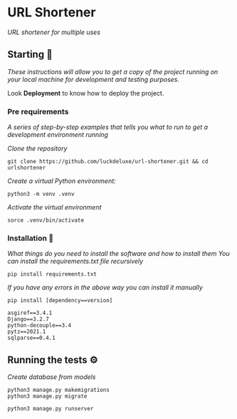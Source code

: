 # URL Shortener

_URL shortener for multiple uses_

## Starting 🚀

_These instructions will allow you to get a copy of the project running on your local machine for development and testing purposes._

Look **Deployment** to know how to deploy the project.


### Pre requirements 

_A series of step-by-step examples that tells you what to run to get a development environment running_

_Clone the repository_

```
git clone https://github.com/luckdeluxe/url-shortener.git && cd urlshortener
```

_Create a virtual Python environment:_

```
python3 -m venv .venv
```

_Activate the virtual environment_

```
sorce .venv/bin/activate
```

### Installation 🔧

_What things do you need to install the software and how to install them_
_You can install the requirements.txt file recursively_
```
pip install requirements.txt
```
_If you have any errors in the above way you can install it manually_

```
pip install [dependency==version]
```

```
asgiref==3.4.1
Django==3.2.7
python-decouple==3.4
pytz==2021.1
sqlparse==0.4.1
```

## Running the tests ⚙️

_Create database from models_

```
python3 manage.py makemigrations
python3 manage.py migrate
```

```
python3 manage.py runserver
```
